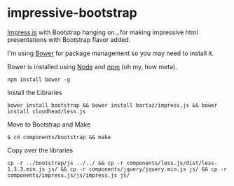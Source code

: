 impressive-bootstrap
====================

[Impress.js](https://github.com/bartaz/impress.js) with Bootstrap hanging on…for making impressive html presentations with Bootstrap flavor added.

I'm using [Bower](https://github.com/twitter/bower) for package management so you may need to install it.
<a name="installing-bower" class="anchor" href="#installing-bower"><span class="mini-icon mini-icon-link"></span></a>
<p>Bower is installed using <a href="http://nodejs.org/">Node</a> and <a href="http://npmjs.org/">npm</a> (oh my, how meta).</p>
<pre><code>npm install bower -g</code></pre>
Install the Libraries
<pre><code>bower install bootstrap && bower install bartaz/impress.js && bower install cloudhead/less.js</code></pre>
Move to Bootstrap and Make
<pre><code>$ cd components/bootstrap && make</code></pre>
Copy over the libraries
<pre><code>cp -r ../bootstrap/js ../../ && cp -r components/less.js/dist/less-1.3.3.min.js js/ && cp -r components/jquery/jquery.min.js js/ && cp -r components/impress.js/js/impress.js js/</pre></code>
